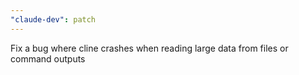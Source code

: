 ```yaml
---
"claude-dev": patch
---
```


Fix a bug where cline crashes when reading large data from files or command outputs

